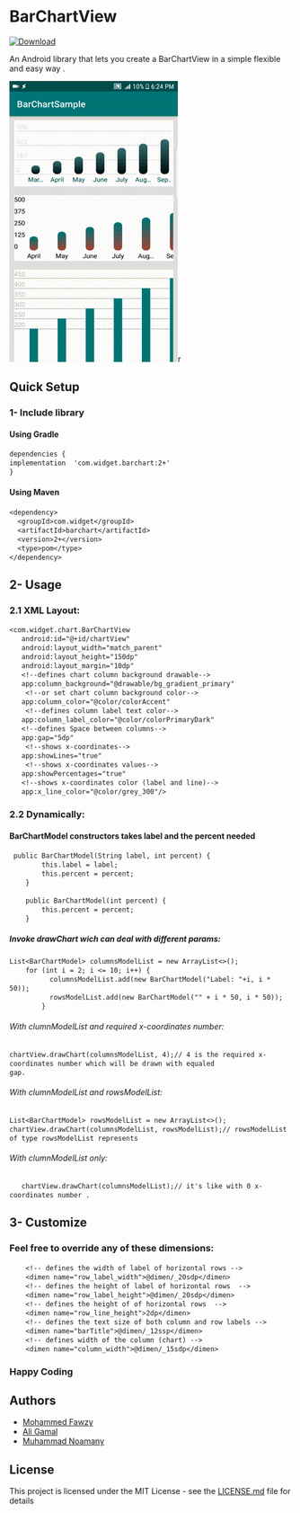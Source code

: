 # BarChartView
[ ![Download](https://api.bintray.com/packages/ma7madfawzy/BarChart/com.widget.barchart/images/download.svg) ](https://bintray.com/ma7madfawzy/BarChart/com.widget.barchart/_latestVersion)

An Android library that lets you create a BarChartView in a simple flexible and easy way .

![sample](images/Demo2.gif)r

## Quick Setup

### 1- Include library

#### Using Gradle
```
dependencies {
implementation  'com.widget.barchart:2+'
}
```
#### Using Maven
```
<dependency>
  <groupId>com.widget</groupId>
  <artifactId>barchart</artifactId>
  <version>2+</version>
  <type>pom</type>
</dependency>

```
## 2- Usage

### 2.1 XML Layout:

 ```
 <com.widget.chart.BarChartView
    android:id="@+id/chartView"
    android:layout_width="match_parent"
    android:layout_height="150dp"
    android:layout_margin="10dp"
    <!--defines chart column background drawable-->
    app:column_background="@drawable/bg_gradient_primary"
     <!--or set chart column background color-->
    app:column_color="@color/colorAccent"
     <!--defines column label text color-->
    app:column_label_color="@color/colorPrimaryDark"
    <!--defines Space between columns-->
    app:gap="5dp"
     <!--shows x-coordinates-->
    app:showLines="true"
     <!--shows x-coordinates values-->
    app:showPercentages="true"
    <!--shows x-coordinates color (label and line)-->
    app:x_line_color="@color/grey_300"/>

```
### 2.2 Dynamically:

#### BarChartModel constructors takes label and the percent needed
````
 public BarChartModel(String label, int percent) {
        this.label = label;
        this.percent = percent;
    }

    public BarChartModel(int percent) {
        this.percent = percent;
    }
````

##### Invoke drawChart wich can deal with different params:
````
List<BarChartModel> columnsModelList = new ArrayList<>();
    for (int i = 2; i <= 10; i++) {
          columnsModelList.add(new BarChartModel("Label: "+i, i * 50));
          rowsModelList.add(new BarChartModel("" + i * 50, i * 50));
        }
````
###### With clumnModelList and required x-coordinates number:
````
chartView.drawChart(columnsModelList, 4);// 4 is the required x-coordinates number which will be drawn with equaled                gap.
````
###### With clumnModelList and rowsModelList:
````
List<BarChartModel> rowsModelList = new ArrayList<>();
chartView.drawChart(columnsModelList, rowsModelList);// rowsModelList of type rowsModelList represents 
````
###### With clumnModelList only:
````
   chartView.drawChart(columnsModelList);// it's like with 0 x-coordinates number .
````
## 3- Customize
### Feel free to override any of these dimensions:
````
    <!-- defines the width of label of horizontal rows -->
    <dimen name="row_label_width">@dimen/_20sdp</dimen>
    <!-- defines the height of label of horizontal rows  -->
    <dimen name="row_label_height">@dimen/_20sdp</dimen>
    <!-- defines the height of of horizontal rows  -->
    <dimen name="row_line_height">2dp</dimen>
    <!-- defines the text size of both column and row labels -->
    <dimen name="barTitle">@dimen/_12ssp</dimen>
    <!-- defines width of the column (chart) -->
    <dimen name="column_width">@dimen/_15sdp</dimen>
````
### Happy Coding

## Authors

* [Mohammed Fawzy](https://github.com/ma7madfawzy)
* [Ali Gamal](https://github.com/aligamal-dev)
* [Muhammad Noamany](https://github.com/muhammadnomany25)


## License

This project is licensed under the MIT License - see the [LICENSE.md](LICENSE.md) file for details


